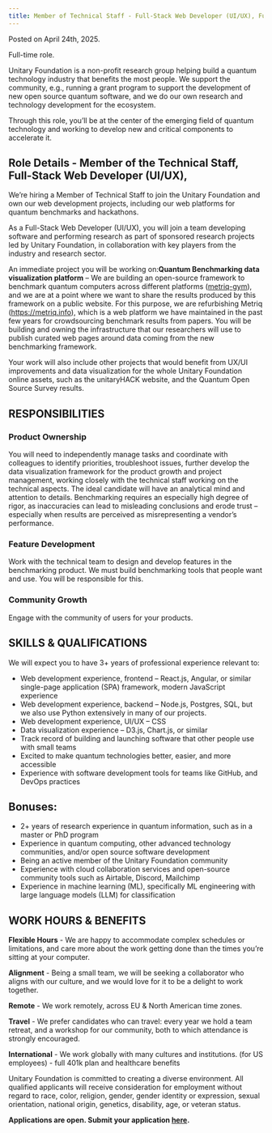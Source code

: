 ```yaml
---
title: Member of Technical Staff - Full-Stack Web Developer (UI/UX), Full-Time, Remote
---
```

Posted on April 24th, 2025. 

Full-time role.

Unitary Foundation is a non-profit research group helping build a quantum technology industry that benefits the most people. We support the community, e.g., running a grant program to support the development of new open source quantum software, and we do our own research and technology development for the ecosystem.

Through this role, you’ll be at the center of the emerging field of quantum technology and working to develop new and critical components to accelerate it.

## Role Details  - Member of the Technical Staff, Full-Stack Web Developer (UI/UX), 

We’re hiring a Member of Technical Staff to join the Unitary Foundation and own our web development projects, including our web platforms for quantum benchmarks and hackathons.

As a Full-Stack Web Developer (UI/UX), you will join a team developing software and performing research as part of sponsored research projects led by Unitary Foundation, in collaboration with key players from the industry and research sector.

An immediate project you will be working on:**Quantum Benchmarking data visualization platform** – We are building an open-source framework to benchmark quantum computers across different platforms ([metriq-gym](https://github.com/unitaryfoundation/metriq-gym)), and we are at a point where we want to share the results produced by this framework on a public website. For this purpose, we are refurbishing Metriq (https://metriq.info), which is a web platform we have maintained in the past few years for crowdsourcing benchmark results from papers. You will be building and owning the infrastructure that our researchers will use to publish curated web pages around data coming from the new benchmarking framework.

Your work will also include other projects that would benefit from UX/UI improvements and data visualization for the whole Unitary Foundation online assets, such as the unitaryHACK website, and the Quantum Open Source Survey results.

## RESPONSIBILITIES

### Product Ownership
You will need to independently manage tasks and coordinate with colleagues to identify priorities, troubleshoot issues, further develop the data visualization framework for the product growth and project management, working closely with the technical staff working on the technical aspects.
The ideal candidate will have an analytical mind and attention to details. Benchmarking requires an especially high degree of rigor, as inaccuracies can lead to misleading conclusions and erode trust – especially when results are perceived as misrepresenting a vendor’s performance.

### Feature Development 
Work with the technical team to design and develop features in the benchmarking product. We must build benchmarking tools that people want and use. You will be responsible for this.

### Community Growth
Engage with the community of users for your products.

## SKILLS & QUALIFICATIONS
We will expect you to have 3+ years of professional experience relevant to:
- Web development experience, frontend – React.js, Angular, or similar single-page application (SPA) framework, modern JavaScript experience
- Web development experience, backend – Node.js, Postgres, SQL, but we also use Python extensively in many of our projects.
- Web development experience, UI/UX – CSS
- Data visualization experience – D3.js, Chart.js, or similar
- Track record of building and launching software that other people use with small teams
- Excited to make quantum technologies better, easier, and more accessible
- Experience with software development tools for teams like GitHub, and DevOps practices

## Bonuses: 
- 2+ years of research experience in quantum information, such as in a master or PhD program
- Experience in quantum computing, other advanced technology communities, and/or open source software development
- Being an active member of the Unitary Foundation community
- Experience with cloud collaboration services and open-source community tools such as Airtable, Discord, Mailchimp
- Experience in machine learning (ML), specifically ML engineering with large language models (LLM) for classification

## WORK HOURS & BENEFITS
**Flexible Hours** - We are happy to accommodate complex schedules or limitations, and care more about the work getting done than the times you’re sitting at your computer.

**Alignment** - Being a small team, we will be seeking a collaborator who aligns with our culture, and we would love for it to be a delight to work together.

**Remote** - We work remotely, across EU & North American time zones.

**Travel** - We prefer candidates who can travel: every year we hold a team retreat, and a workshop for our community, both to which attendance is strongly encouraged.

**International** - We work globally with many cultures and institutions.
(for US employees) - full 401k plan and healthcare benefits

Unitary Foundation is committed to creating a diverse environment. All qualified applicants will receive consideration for employment without regard to race, color, religion, gender, gender identity or expression, sexual orientation, national origin, genetics, disability, age, or veteran status.

**Applications are open. Submit your application [here](https://airtable.com/appbH8Vrpz5msbGRd/shrrSqN9iRYfvEmYF).**
